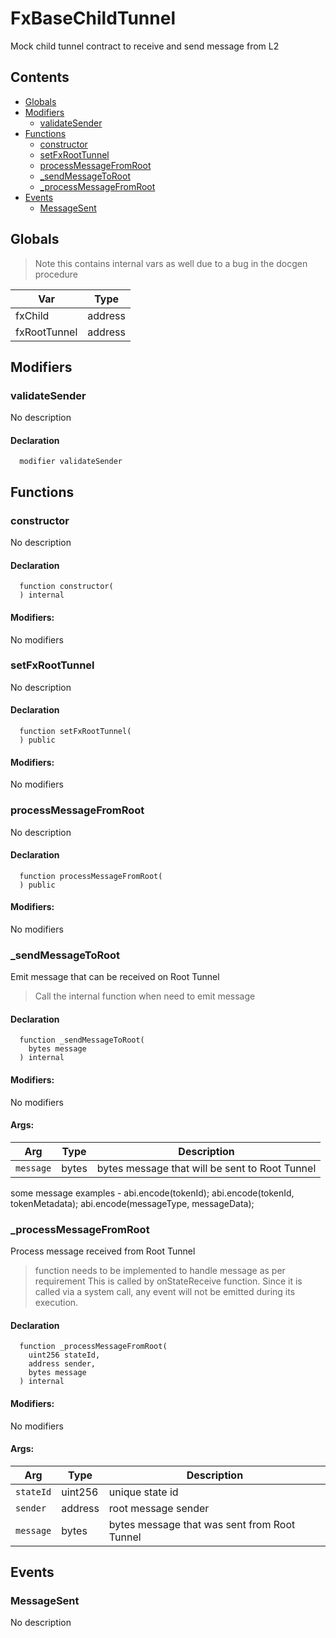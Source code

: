 # FxBaseChildTunnel


Mock child tunnel contract to receive and send message from L2


## Contents
<!-- START doctoc generated TOC please keep comment here to allow auto update -->
<!-- DON'T EDIT THIS SECTION, INSTEAD RE-RUN doctoc TO UPDATE -->

- [Globals](#globals)
- [Modifiers](#modifiers)
  - [validateSender](#validatesender)
- [Functions](#functions)
  - [constructor](#constructor)
  - [setFxRootTunnel](#setfxroottunnel)
  - [processMessageFromRoot](#processmessagefromroot)
  - [_sendMessageToRoot](#_sendmessagetoroot)
  - [_processMessageFromRoot](#_processmessagefromroot)
- [Events](#events)
  - [MessageSent](#messagesent)

<!-- END doctoc generated TOC please keep comment here to allow auto update -->

## Globals

> Note this contains internal vars as well due to a bug in the docgen procedure

| Var | Type |
| --- | --- |
| fxChild | address |
| fxRootTunnel | address |


## Modifiers

### validateSender
No description


#### Declaration
```solidity
  modifier validateSender
```



## Functions

### constructor
No description


#### Declaration
```solidity
  function constructor(
  ) internal
```

#### Modifiers:
No modifiers



### setFxRootTunnel
No description


#### Declaration
```solidity
  function setFxRootTunnel(
  ) public
```

#### Modifiers:
No modifiers



### processMessageFromRoot
No description


#### Declaration
```solidity
  function processMessageFromRoot(
  ) public
```

#### Modifiers:
No modifiers



### _sendMessageToRoot
Emit message that can be received on Root Tunnel

> Call the internal function when need to emit message


#### Declaration
```solidity
  function _sendMessageToRoot(
    bytes message
  ) internal
```

#### Modifiers:
No modifiers

#### Args:
| Arg | Type | Description |
| --- | --- | --- |
|`message` | bytes | bytes message that will be sent to Root Tunnel
some message examples -
  abi.encode(tokenId);
  abi.encode(tokenId, tokenMetadata);
  abi.encode(messageType, messageData);

### _processMessageFromRoot
Process message received from Root Tunnel

> function needs to be implemented to handle message as per requirement
This is called by onStateReceive function.
Since it is called via a system call, any event will not be emitted during its execution.


#### Declaration
```solidity
  function _processMessageFromRoot(
    uint256 stateId,
    address sender,
    bytes message
  ) internal
```

#### Modifiers:
No modifiers

#### Args:
| Arg | Type | Description |
| --- | --- | --- |
|`stateId` | uint256 | unique state id
|`sender` | address | root message sender
|`message` | bytes | bytes message that was sent from Root Tunnel



## Events

### MessageSent
No description

  


